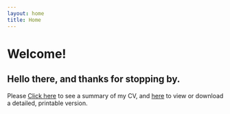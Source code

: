 ```yaml
---
layout: home
title: Home
---
```



# Welcome!


## Hello there, and thanks for stopping by.


Please [Click here](cv) to see a summary of my CV, and [here](assets/files/cv.pdf) to view or download a detailed, printable version. 


